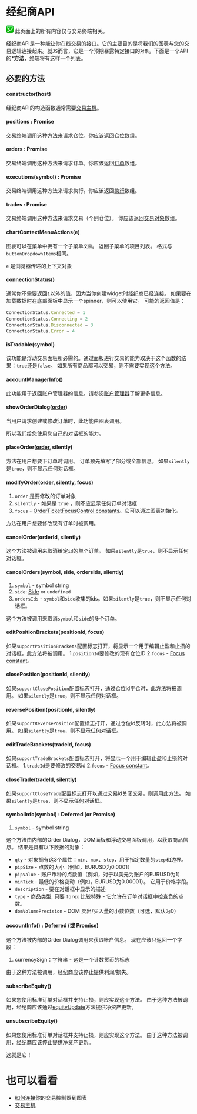 # 经纪商API

![](images/trading.png) 此页面上的所有内容仅与交易终端相关。

经纪商API是一种能让你在线交易的接口。它的主要目的是将我们的图表与您的交易逻辑连接起来。就`JS`而言，它是一个预期暴露特定接口的`对象`。下面是一个API的***方法**，终端将有这样一个列表。

## 必要的方法

#### constructor(host)
经纪商API的构造函数通常需要[交易主机](Trading-Host.md)。

#### positions : Promise
交易终端调用这种方法来请求仓位。你应该返回[仓位](Trading-Objects-and-Constants.md#position)数组。

#### orders : Promise
交易终端调用这种方法来请求订单。你应该返回[订单](Trading-Objects-and-Constants.md#order)数组。

#### executions(symbol) : Promise
交易终端调用这种方法来请求执行。你应该返回[执行](Trading-Objects-and-Constants.md#execution)数组。

#### trades : Promise
交易终端调用这种方法来请求交易（个别仓位）。 你应该返回[交易对象](Trading-Objects-and-Constants.md#trade)数组。

#### chartContextMenuActions(e)
图表可以在菜单中拥有一个子菜单`交易`。 返回子菜单的项目列表。 格式与`buttonDropdownItems`相同。

`e` 是浏览器传递的上下文对象

#### connectionStatus()
通常你不需要返回`1`以外的值，因为当你创建widget时经纪商已经连接。 如果要在加载数据时在底部面板中显示一个spinner，则可以使用它。
可能的返回值是：

```javascript
ConnectionStatus.Connected = 1
ConnectionStatus.Connecting = 2
ConnectionStatus.Disconnected = 3
ConnectionStatus.Error = 4
```

#### isTradable(symbol)
该功能是浮动交易面板所必需的。通过面板进行交易的能力取决于这个函数的结果：`true`还是`false`。 如果所有商品都可以交易，则不需要实现这个方法。

#### accountManagerInfo()
此功能用于返回账户管理器的信息。请参阅[账户管理器](Account-Manager.md)了解更多信息。

#### showOrderDialog([order](Trading-Objects-and-Constants.md#order))
当用户请求创建或修改订单时，此功能由图表调用。

所以我们给您使用您自己的对话框的能力。

#### placeOrder([order](Trading-Objects-and-Constants.md#order), silently)

方法在用户想要下订单时调用。 订单预先填写了部分或全部信息。
如果`silently`是`true`，则不显示任何对话框。

#### modifyOrder([order](Trading-Objects-and-Constants.md#order), silently, focus)
1. `order` 是要修改的订单对象
2. `silently` - 如果是 `true` ，则不应显示任何订单对话框
3. `focus` - [OrderTicketFocusControl constants](Trading-Objects-and-Constants.md#orderticketfocuscontrol)。它可以通过图表初始化。

方法在用户想要修改现有订单时被调用。

#### cancelOrder(orderId, silently)
这个方法被调用来取消给定`id`的单个订单。
如果`silently`是`true`，则不显示任何对话框。

#### cancelOrders(symbol, side, ordersIds, silently)
1. `symbol` - symbol string
2. `side`: [Side](Trading-Objects-and-Constants.md#side) or `undefined`
3. `ordersIds` - `symbol`和`side`收集的ids。如果`silently`是`true`，则不显示任何对话框。

这个方法被调用来取消`symbol`和`side`的多个订单。

#### editPositionBrackets(positionId, focus)
如果`supportPositionBrackets`配置标志打开，将显示一个用于编辑止盈和止损的对话框，此方法将被调用。
1.`positionId`要修改的现有仓位ID
2.`focus` - [Focus constant](Trading-Objects-and-Constants.md#focusoptions])。

#### closePosition(positionId, silently)
如果`supportClosePosition`配置标志打开，通过仓位id平仓时，此方法将被调用。
如果`silently`是`true`，则不显示任何对话框。

#### reversePosition(positionId, silently)
如果`supportReversePosition`配置标志打开，通过仓位id反转时，此方法将被调用。
如果`silently`是`true`，则不显示任何对话框。

#### editTradeBrackets(tradeId, focus)
如果`supportTradeBrackets`配置标志打开，将显示一个用于编辑止盈和止损的对话框。
1.`tradeId`是要修改的交易id
2.`focus` - [Focus constant](Trading-Objects-and-Constants.md#focusoptions])。

#### closeTrade(tradeId, silently)
如果`supportCloseTrade`配置标志打开以通过交易id关闭交易，则调用此方法。
如果`silently`是`true`，则不显示任何对话框。

#### symbolInfo(symbol) : Deferred (or Promise)
1. `symbol` - symbol string

这个方法由内部的Order Dialog，DOM面板和浮动交易面板调用，以获取商品信息。
结果是具有以下数据的对象：

- `qty` - 对象拥有这3个属性：`min`、`max`、`step`，用于指定数量的`step`和边界。
- `pipSize` - 点数的大小（例如，EURUSD为0.0001）
- `pipValue` - 账户币种的点数值（例如，对于以美元为账户的EURUSD为1）
- `minTick` - 最低的价格变动（例如，EURUSD为0.00001）。 它用于价格字段。
- `description` - 要在对话框中显示的描述
- `type` - 商品类型, 只要 `forex` 比较特殊 - 它允许在订单对话框中检查负的点数。
- `domVolumePrecision` - DOM 卖出/买入量的小数位数（可选，默认为0）

#### accountInfo() : Deferred (或 Promise)

这个方法被内部的Order Dialog调用来获取帐户信息。
现在应该只返回一个字段：
1. currencySign：字符串 - 这是一个计数货币的标志

由于这种方法被调用，经纪商应该停止提供利润/损失。

#### subscribeEquity()

如果您使用标准订单对话框并支持止损，则应实现这个方法。
由于这种方法被调用，经纪商应该通过[equityUpdate](Trading-Host.md#equityupdateequity)方法提供净资产更新。

#### unsubscribeEquity()
如果您使用标准订单对话框并支持止损，则应实现这个方法。
由于这种方法被调用，经纪商应该停止提供净资产更新。

这就是它！

# 也可以看看

- [如何连接](Widget-Constructor.md#brokerfactory)你的交易控制器到图表
- [交易主机](Trading-Host.md)
